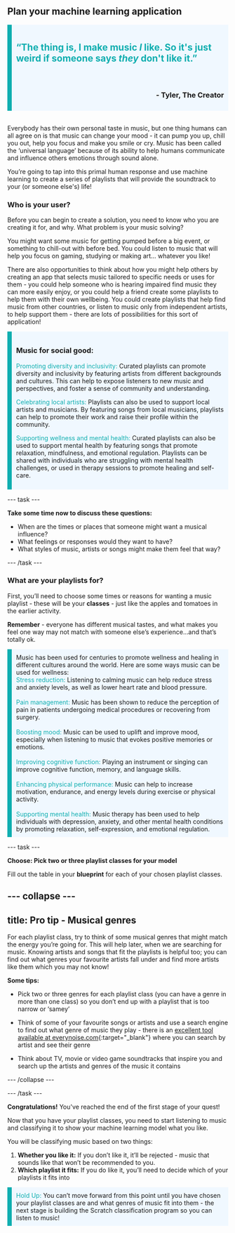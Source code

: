 ## Plan your machine learning application

<div style='border-left: solid; border-width:10px; border-color: #0faeb0; background-color: aliceblue; padding: 10px;'>
<h2 style="color: #0faeb0">“The thing is, I make music <i>I</i> like. So it's just weird if someone says <i>they</i> don't like it.”</h2> </div>
<div style='border-left: solid; border-width:10px; border-color: #0faeb0; background-color: aliceblue; padding: 10px; text-align: right'>
<h3>- Tyler, The Creator</h3>
</div>
<br>

Everybody has their own personal taste in music, but one thing humans can all agree on is that music can change your mood - it can pump you up, chill you out, help you focus and make you smile or cry. Music has been called the ‘universal language’ because of its ability to help humans communicate and influence others emotions through sound alone. 

You’re going to tap into this primal human response and use machine learning to create a series of playlists that will provide the soundtrack to your (or someone else's) life!

### Who is your user?

Before you can begin to create a solution, you need to know who you are creating it for, and why. What problem is your music solving?

You might want some music for getting pumped before a big event, or something to chill-out with before bed. You could listen to music that will help you focus on gaming, studying or making art… whatever you like! 

There are also opportunities to think about how you might help others by creating an app that selects music tailored to specific needs or uses for them - you could help someone who is hearing impaired find music they can more easily enjoy, or you could help a friend create some playlists to help them with their own wellbeing. You could create playlists that help find music from other countries, or listen to music only from independent artists, to help support them - there are lots of possibilities for this sort of application!

<div style='border-left: solid; border-width:10px; border-color: #0faeb0; background-color: aliceblue; padding: 10px;'>
<h3> Music for social good:</h3>

<span style="color: #0faeb0">Promoting diversity and inclusivity:</span> Curated playlists can promote diversity and inclusivity by featuring artists from different backgrounds and cultures. This can help to expose listeners to new music and perspectives, and foster a sense of community and understanding.

<span style="color: #0faeb0">Celebrating local artists:</span> Playlists can also be used to support local artists and musicians. By featuring songs from local musicians, playlists can help to promote their work and raise their profile within the community.

<span style="color: #0faeb0">Supporting wellness and mental health:</span> Curated playlists can also be used to support mental health by featuring songs that promote relaxation, mindfulness, and emotional regulation. Playlists can be shared with individuals who are struggling with mental health challenges, or used in therapy sessions to promote healing and self-care.

</div>

--- task ---

**Take some time now to discuss these questions:**

+ When are the times or places that someone might want a musical influence?
+ What feelings or responses would they want to have?
+ What styles of music, artists or songs might make them feel that way?

--- /task ---

### What are your playlists for?

First, you’ll need to choose some times or reasons for wanting a music playlist - these will be your **classes** - just like the apples and tomatoes in the earlier activity. 

**Remember** - everyone has different musical tastes, and what makes you feel one way may not match with someone else’s experience…and that’s totally ok.

<div style='border-left: solid; border-width:10px; border-color: #0faeb0; background-color: aliceblue; padding: 10px;'>
Music has been used for centuries to promote wellness and healing in different cultures around the world. Here are some ways music can be used for wellness:
<br>
<span style="color: #0faeb0">Stress reduction:</span> Listening to calming music can help reduce stress and anxiety levels, as well as lower heart rate and blood pressure.
<br><br>
<span style="color: #0faeb0">Pain management:</span> Music has been shown to reduce the perception of pain in patients undergoing medical procedures or recovering from surgery.
<br><br>
<span style="color: #0faeb0">Boosting mood:</span> Music can be used to uplift and improve mood, especially when listening to music that evokes positive memories or emotions.
<br><br>
<span style="color: #0faeb0">Improving cognitive function:</span> Playing an instrument or singing can improve cognitive function, memory, and language skills.
<br><br>
<span style="color: #0faeb0">Enhancing physical performance:</span> Music can help to increase motivation, endurance, and energy levels during exercise or physical activity.
<br><br>
<span style="color: #0faeb0">Supporting mental health:</span> Music therapy has been used to help individuals with depression, anxiety, and other mental health conditions by promoting relaxation, self-expression, and emotional regulation.
<br>
</div>

--- task ---

**Choose: Pick two or three playlist classes for your model**

Fill out the table in your **blueprint** for each of your chosen playlist classes. 

--- collapse ---
---
title: Pro tip - Musical genres
---

For each playlist class, try to think of some musical genres that might match the energy you’re going for. This will help later, when we are searching for music. Knowing artists and songs that fit the playlists is helpful too; you can find out what genres your favourite artists fall under and find more artists like them which you may not know!

**Some tips:**
+ Pick two or three genres for each playlist class (you can have a genre in more than one class) so you don’t end up with a playlist that is too narrow or ‘samey’

+ Think of some of your favourite songs or artists and use a search engine to find out what genre of music they play - there is an [excellent tool available at everynoise.com](https://everynoise.com/){:target="_blank"} where you can search by artist and see their genre

+ Think about TV, movie or video game soundtracks that inspire you and search up the artists and genres of the music it contains

--- /collapse ---

--- /task ---

**Congratulations!** You've reached the end of the first stage of your quest! 

Now that you have your playlist classes, you need to start listening to music and classifying it to show your machine learning model what you like.

You will be classifying music based on two things: 
1. **Whether you like it:** If you don’t like it, it’ll be rejected - music that sounds like that won’t be recommended to you.
2. **Which playlist it fits:** If you do like it, you’ll need to decide which of your playlists it fits into

<p style='border-left: solid; border-width:10px; border-color: #0faeb0; background-color: aliceblue; padding: 10px;'>
<span style="color: #0faeb0">Hold Up:</span> You can’t move forward from this point until you have chosen your playlist classes are and what genres of music fit into them - the next stage is building the Scratch classification program so you can listen to music!
</p>
